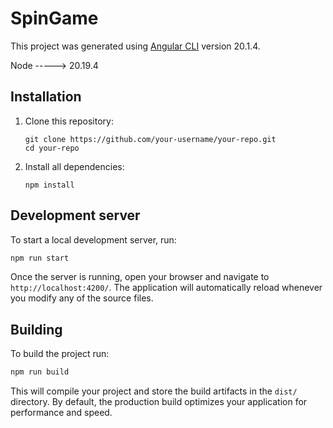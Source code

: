# SpinGame

This project was generated using [Angular CLI](https://github.com/angular/angular-cli) version 20.1.4.

Node -----> 20.19.4


## Installation

1. Clone this repository:
    ```
    git clone https://github.com/your-username/your-repo.git
    cd your-repo
    ```

2. Install all dependencies:
    ```
    npm install
    ```

## Development server

To start a local development server, run:

```bash
npm run start
```

Once the server is running, open your browser and navigate to `http://localhost:4200/`. The application will automatically reload whenever you modify any of the source files.

## Building

To build the project run:

```bash
npm run build
```

This will compile your project and store the build artifacts in the `dist/` directory. By default, the production build optimizes your application for performance and speed.




